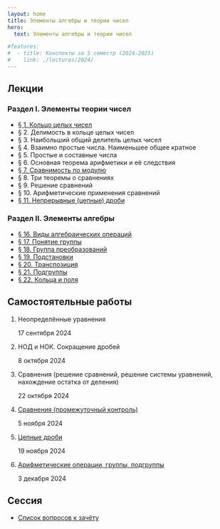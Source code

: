 ```yaml
---
layout: home
title: Элементы алгебры и теории чисел
hero:
  text: Элементы алгебры и теории чисел

#features:
#  - title: Конспекты за 5 семестр (2024-2025)
#    link: ./lectures/2024/
---
```


## Лекции

### Раздел I. Элементы теории чисел

* [§ 1. Кольцо целых чисел](./lectures/2024/01/)
* § 2. Делимость в кольце целых чисел
* § 3. Наибольший общий делитель целых чисел
* § 4. Взаимно простые числа. Наименьшее общее кратное
* § 5. Простые и составные числа
* § 6. Основная теорема арифметики и её следствия
* [§ 7. Сравнимость по модулю](./lectures/2024/07/)
* § 8. Три теоремы о сравнениях
* § 9. Решение сравнений
* § 10. Арифметические применения сравнений
* [§ 11. Непрерывные (цепные) дроби](./lectures/2024/11/)

### Раздел II. Элементы алгебры

* [§ 16. Виды алгебраических операций](./lectures/2024/16/)
* [§ 17. Понятие группы](./lectures/2024/17/)
* [§ 18. Группа преобразований](./lectures/2024/18/)
* [§ 19. Подстановки](./lectures/2024/19/)
* [§ 20. Транспозиция](./lectures/2024/20/)
* [§ 21. Подгруппы](./lectures/2024/21/)
* [§ 22. Кольца и поля](./lectures/2024/22/)

## Самостоятельные работы
1. Неопределённые уравнения
   <p class="subtext">17 сентября 2024</p>
2. НОД и НОК. Сокращение дробей
   <p class="subtext">8 октября 2024</p>
3. Сравнения (решение сравнений, решение системы уравнений, нахождение остатка от деления)
   <p class="subtext">22 октября 2024</p>
4. [Сравнения (промежуточный контроль)](./2024/tests/04/)
   <p class="subtext">5 ноября 2024</p>
5. [Цепные дроби](./2024/tests/05/)
   <p class="subtext">19 ноября 2024</p>
6. [Арифметические операции, группы, подгруппы](./2024/tests/06/)
   <p class="subtext">3 декабря 2024</p>

## Сессия

* [Список вопросов к зачёту](./exams/credit/)